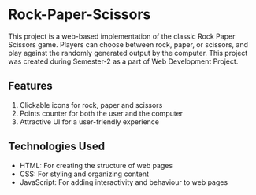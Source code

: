# Rock-Paper-Scissors
This project is a web-based implementation of the classic Rock Paper Scissors game. Players can choose between rock, paper, or scissors, and play against the randomly generated output by the computer. This project was created during Semester-2 as a part of Web Development Project.
## Features
1. Clickable icons for rock, paper and scissors
2. Points counter for both the user and the computer
3. Attractive UI for a user-friendly experience
## Technologies Used
- HTML: For creating the structure of web pages
- CSS: For styling and organizing content
- JavaScript: For adding interactivity and behaviour to web pages
